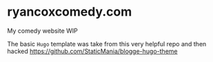 # ryancoxcomedy.com

My comedy website WIP

The basic `Hugo` template was take from this very helpful repo and then hacked https://github.com/StaticMania/blogge-hugo-theme
